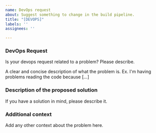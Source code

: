 ```yaml
---
name: DevOps request
about: Suggest something to change in the build pipeline.
title: "[DEVOPS]"
labels: ''
assignees: ''

---
```


### DevOps Request

Is your devops request related to a problem? Please describe.

A clear and concise description of what the problem is. Ex. I'm having problems reading the code because [...]

### Description of the proposed solution

If you have a solution in mind, please describe it. 

### Additional context

Add any other context about the problem here.

